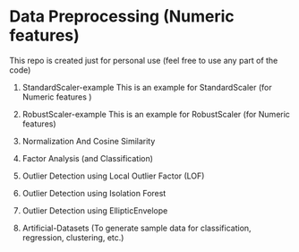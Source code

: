 # Data Preprocessing (Numeric features)

This repo is created just for personal use (feel free to use any part of the code)

1. StandardScaler-example
This is an example for StandardScaler (for Numeric features )

2. RobustScaler-example
This is an example for RobustScaler  (for Numeric features)

3. Normalization And Cosine Similarity

4. Factor Analysis (and Classification)

5. Outlier Detection using Local Outlier Factor (LOF)

6. Outlier Detection using Isolation Forest

7. Outlier Detection using EllipticEnvelope

8. Artificial-Datasets (To generate sample data for classification, regression, clustering, etc.)
